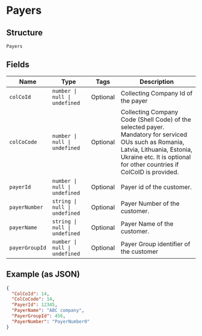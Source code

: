 
# Payers

## Structure

`Payers`

## Fields

| Name | Type | Tags | Description |
|  --- | --- | --- | --- |
| `colCoId` | `number \| null \| undefined` | Optional | Collecting Company Id of the payer |
| `colCoCode` | `number \| null \| undefined` | Optional | Collecting Company Code (Shell Code) of the selected payer.<br>Mandatory for serviced OUs such as Romania, Latvia, Lithuania, Estonia, Ukraine etc. It is optional for other countries if ColCoID is provided. |
| `payerId` | `number \| null \| undefined` | Optional | Payer id of the customer. |
| `payerNumber` | `string \| null \| undefined` | Optional | Payer Number of the customer. |
| `payerName` | `string \| null \| undefined` | Optional | Payer Name of the customer. |
| `payerGroupId` | `number \| null \| undefined` | Optional | Payer Group identifier of the customer |

## Example (as JSON)

```json
{
  "ColCoId": 14,
  "ColCoCode": 14,
  "PayerId": 12345,
  "PayerName": "ABC company",
  "PayerGroupId": 456,
  "PayerNumber": "PayerNumber0"
}
```

